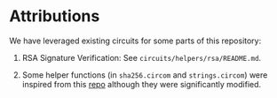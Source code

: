 # Attributions

We have leveraged existing circuits for some parts of this repository:

1. RSA Signature Verification: See `circuits/helpers/rsa/README.md`.

2. Some helper functions (in `sha256.circom` and `strings.circom`) were inspired from this [repo](https://github.com/TheFrozenFire/snark-jwt-verify) although they were significantly modified.
